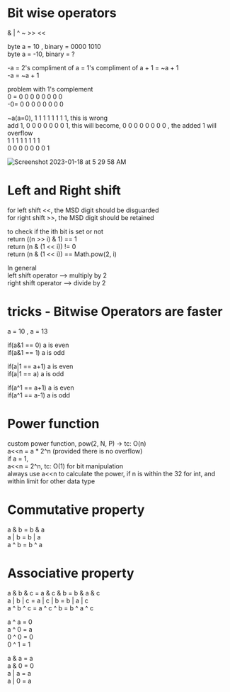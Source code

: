 # Bit wise operators  
& | ^ ~  >> <<     

byte a = 10 , binary = 0000 1010  
byte a = -10, binary = ?  

-a = 2's compliment of a = 1's compliment of a + 1 = ~a + 1  
-a = ~a + 1  

problem with 1's complement  
0 = 0 0 0 0 0 0 0 0   
-0= 0 0 0 0 0 0 0 0   

~a(a=0), 1 1 1 1 1 1 1 1, this is wrong  
add 1, 0 0 0 0 0 0 0 1, this will become, 0 0 0 0 0 0 0 0 , the added 1 will overflow  
1 1 1 1 1 1 1 1  
0 0 0 0 0 0 0 1   

![Screenshot 2023-01-18 at 5 29 58 AM](https://user-images.githubusercontent.com/16437905/213038494-3690c252-b765-40e6-a1f3-40cc55faffb4.png)


# Left and Right shift 
for left shift  <<, the MSD digit should be disguarded   
for right shift >>, the MSD digit should be retained   

to check if the ith bit is set or not  
return ((n >> i) & 1) == 1  
return (n & (1 << i)) != 0  
return (n & (1 << i)) == Math.pow(2, i)  

In general  
left shift operator  --> multiply by 2  
right shift operator --> divide by 2

# tricks - Bitwise Operators are faster  
a = 10 , a = 13  

if(a&1 == 0) a is even  
if(a&1 == 1) a is odd  

if(a|1 == a+1) a is even  
if(a|1 == a) a is odd    

if(a^1 == a+1) a is even  
if(a^1 == a-1) a is odd    

# Power function
custom power function, pow(2, N, P) -> tc: O(n)  
a<<n = a * 2^n  (provided there is no overflow)  
if a = 1,   
a<<n = 2^n, tc: O(1) for bit manipulation  
always use a<<n to calculate the power, if n is within the 32 for int, and within limit for other data type   

# Commutative property    
a & b = b & a  
a | b = b | a  
a ^ b = b ^ a  

# Associative property  
a & b & c  =  a & c & b  =  b & a & c  
a | b | c  =  a | c | b  =  b | a | c  
a ^ b ^ c  =  a ^ c ^ b  =  b ^ a ^ c  

a ^ a = 0  
a ^ 0 = a  
0 ^ 0 = 0  
0 ^ 1 = 1

a & a = a  
a & 0 = 0  
a | a = a  
a | 0 = a 
